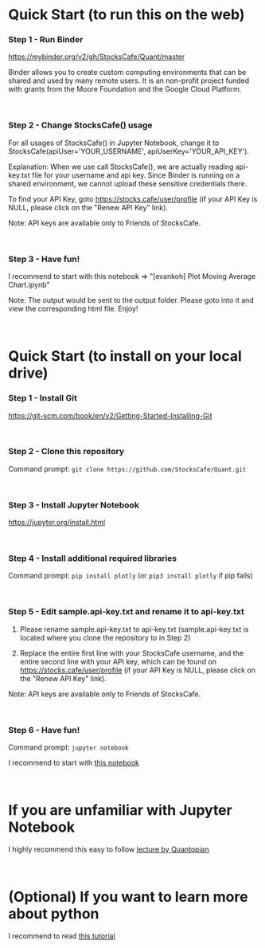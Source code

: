 # Quick Start (to run this on the web)

### Step 1 - Run Binder

https://mybinder.org/v2/gh/StocksCafe/Quant/master

Binder allows you to create custom computing environments that can be shared and used by many remote users. It is an non-profit project funded with grants from the Moore Foundation and the Google Cloud Platform.

<br/>

### Step 2 - Change StocksCafe() usage

For all usages of StocksCafe() in Jupyter Notebook, change it to StocksCafe(apiUser='YOUR_USERNAME', apiUserKey='YOUR_API_KEY').

Explanation: When we use call StocksCafe(), we are actually reading api-key.txt file for your username and api key. Since Binder is running on a shared environment, we cannot upload these sensitive credentials there.

To find your API Key, goto https://stocks.cafe/user/profile (if your API Key is NULL, please click on the "Renew API Key" link).

Note: API keys are available only to Friends of StocksCafe.

<br/>

### Step 3 - Have fun!

I recommend to start with this notebook => "[evankoh] Plot Moving Average Chart.ipynb"

Note: The output would be sent to the output folder. Please goto into it and view the corresponding html file. Enjoy!

<br/>

# Quick Start (to install on your local drive)

### Step 1 - Install Git

https://git-scm.com/book/en/v2/Getting-Started-Installing-Git

<br/>

### Step 2 - Clone this repository

Command prompt: `git clone https://github.com/StocksCafe/Quant.git`

<br/>

### Step 3 - Install Jupyter Notebook

https://jupyter.org/install.html

<br/>

### Step 4 - Install additional required libraries

Command prompt: `pip install plotly` (or `pip3 install plotly` if pip fails)

<br/>

### Step 5 - Edit sample.api-key.txt and rename it to api-key.txt

1) Please rename sample.api-key.txt to api-key.txt (sample.api-key.txt is located where you clone the repository to in Step 2)

2) Replace the entire first line with your StocksCafe username, and the entire second line with your API key, which can be found on https://stocks.cafe/user/profile
(if your API Key is NULL, please click on the "Renew API Key" link).

Note: API keys are available only to Friends of StocksCafe.

<br/>

### Step 6 - Have fun!

Command prompt: `jupyter notebook`

I recommend to start with [this notebook](https://github.com/StocksCafe/Quant/blob/master/%5Bevankoh%5D%20Plot%20Moving%20Average%20Chart.ipynb)

<br/>

# If you are unfamiliar with Jupyter Notebook

I highly recommend this easy to follow [lecture by Quantopian](https://www.quantopian.com/lectures/introduction-to-research)

<br/>

# (Optional) If you want to learn more about python

I recommend to read [this tutorial](https://thomas-cokelaer.info/tutorials/python/basics.html)



